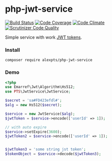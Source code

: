 # php-jwt-service

[![Build Status](https://travis-ci.org/alexpts/php-jwt-service.svg?branch=master)](https://travis-ci.org/alexpts/php-jwt-service)
[![Code Coverage](https://scrutinizer-ci.com/g/alexpts/php-jwt-service/badges/coverage.png?b=master)](https://scrutinizer-ci.com/g/alexpts/php-jwt-service/?branch=master)
[![Code Climate](https://codeclimate.com/github/alexpts/php-jwt-service/badges/gpa.svg)](https://codeclimate.com/github/alexpts/php-jwt-service)
[![Scrutinizer Code Quality](https://scrutinizer-ci.com/g/alexpts/php-jwt-service/badges/quality-score.png?b=master)](https://scrutinizer-ci.com/g/alexpts/php-jwt-service/?branch=master)


Simple service with work [JWT tokens](https://jwt.io/).

### Install
`composer require alexpts/php-jwt-service`


### Demo
```php
<?php
use Emarref\Jwt\Algorithm\Hs512;
use PTS\JwtService\JwtService;

$secret = 'sa#FD423efdl#';
$alg = new Hs512($secret);

$service = new JwtService($alg);
$jwtToken = $service->encode(['userId' => 1]);

// with auto expire
$service->setExpire(3600);
$jwtToken2 = $service->encode(['userId' => 1]);


$jwtToken3 = 'some string jst token';
$tokenObject = $service->decode($jwtToken3);
```
